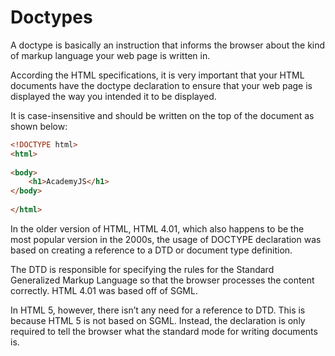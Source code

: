# Doctypes

A doctype is basically an instruction that informs the browser about the kind of markup language your web page is written in. 

According the HTML specifications, it is very important that your HTML documents have the doctype declaration to ensure that your web page is displayed the way you intended it to be displayed.

It is case-insensitive and should be written on the top of the document as shown below:

```html
<!DOCTYPE html>
<html>
  
<body>
    <h1>AcademyJS</h1>
</body>
  
</html>
```

In the older version of HTML, HTML 4.01, which also happens to be the most popular version in the 2000s, the usage of DOCTYPE declaration was based on creating a reference to a DTD or document type definition. 

The DTD is responsible for specifying the rules for the Standard Generalized Markup Language so that the browser processes the content correctly. HTML 4.01 was based off of SGML. 

In HTML 5, however, there isn’t any need for a reference to DTD. This is because HTML 5 is not based on SGML. Instead, the declaration is only required to tell the browser what the standard mode for writing documents is.